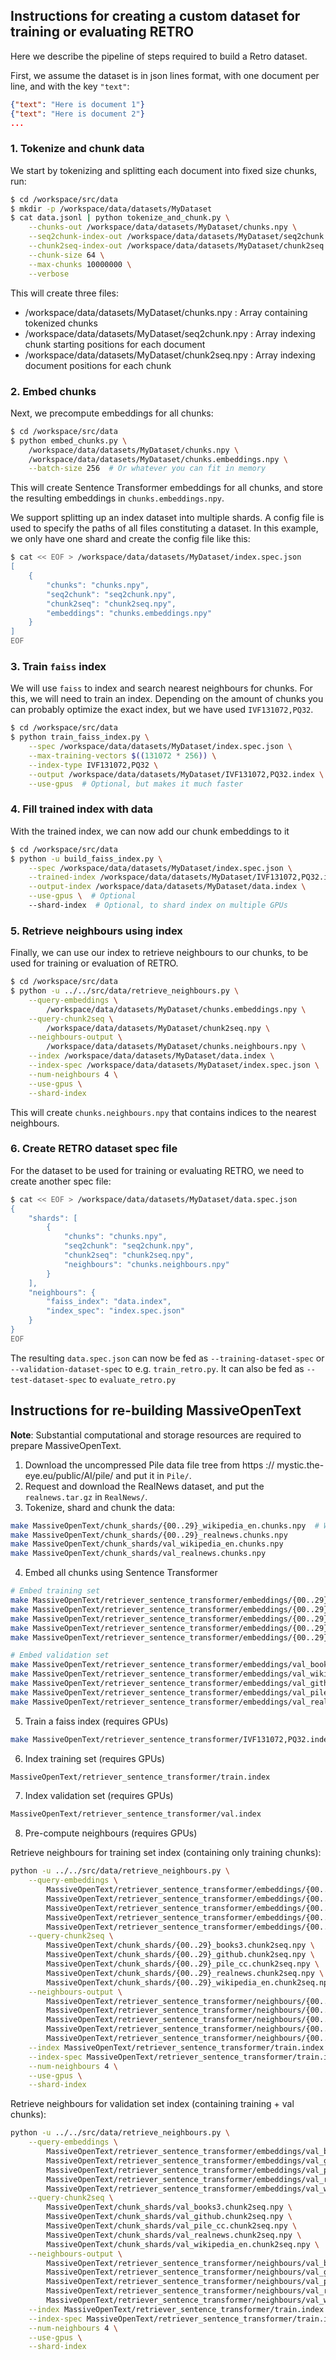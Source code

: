## Instructions for creating a custom dataset for training or evaluating RETRO

Here we describe the pipeline of steps required to build a Retro dataset.

First, we assume the dataset is in json lines format, with one document per line, and with the key `"text"`:

```json
{"text": "Here is document 1"}
{"text": "Here is document 2"}
...
```

### 1. Tokenize and chunk data
We start by tokenizing and splitting each document into fixed size chunks, run:

```bash
$ cd /workspace/src/data
$ mkdir -p /workspace/data/datasets/MyDataset
$ cat data.jsonl | python tokenize_and_chunk.py \
    --chunks-out /workspace/data/datasets/MyDataset/chunks.npy \
	--seq2chunk-index-out /workspace/data/datasets/MyDataset/seq2chunk.npy \
	--chunk2seq-index-out /workspace/data/datasets/MyDataset/chunk2seq.npy \
	--chunk-size 64 \
	--max-chunks 10000000 \
	--verbose
```

This will create three files:
 - /workspace/data/datasets/MyDataset/chunks.npy : Array containing tokenized chunks
 - /workspace/data/datasets/MyDataset/seq2chunk.npy : Array indexing chunk starting positions for each document
 - /workspace/data/datasets/MyDataset/chunk2seq.npy : Array indexing document positions for each chunk

### 2. Embed chunks

Next, we precompute embeddings for all chunks:

```bash
$ cd /workspace/src/data
$ python embed_chunks.py \
    /workspace/data/datasets/MyDataset/chunks.npy \
	/workspace/data/datasets/MyDataset/chunks.embeddings.npy \
	--batch-size 256  # Or whatever you can fit in memory
```

This will create Sentence Transformer embeddings for all chunks, and store the resulting embeddings in `chunks.embeddings.npy`.

We support splitting up an index dataset into multiple shards. A config file is used to specify the paths of all files constituting a dataset.
In this example, we only have one shard and create the config file like this:

```bash
$ cat << EOF > /workspace/data/datasets/MyDataset/index.spec.json
[
    {
        "chunks": "chunks.npy",
        "seq2chunk": "seq2chunk.npy",
        "chunk2seq": "chunk2seq.npy",
        "embeddings": "chunks.embeddings.npy"
    }
]
EOF
```

### 3. Train `faiss` index

We will use `faiss` to index and search nearest neighbours for chunks.
For this, we will need to train an index.
Depending on the amount of chunks you can probably optimize the exact index, but we have used `IVF131072,PQ32`.

```bash
$ cd /workspace/src/data
$ python train_faiss_index.py \
	--spec /workspace/data/datasets/MyDataset/index.spec.json \
	--max-training-vectors $((131072 * 256)) \
	--index-type IVF131072,PQ32 \
	--output /workspace/data/datasets/MyDataset/IVF131072,PQ32.index \
	--use-gpus  # Optional, but makes it much faster
```

### 4. Fill trained index with data

With the trained index, we can now add our chunk embeddings to it

```bash
$ cd /workspace/src/data
$ python -u build_faiss_index.py \
	--spec /workspace/data/datasets/MyDataset/index.spec.json \
	--trained-index /workspace/data/datasets/MyDataset/IVF131072,PQ32.index \
	--output-index /workspace/data/datasets/MyDataset/data.index \
	--use-gpus \  # Optional
	--shard-index  # Optional, to shard index on multiple GPUs
```

### 5. Retrieve neighbours using index

Finally, we can use our index to retrieve neighbours to our chunks, to be used for training or evaluation of RETRO.

```bash
$ cd /workspace/src/data
$ python -u ../../src/data/retrieve_neighbours.py \
	--query-embeddings \
		/workspace/data/datasets/MyDataset/chunks.embeddings.npy \
	--query-chunk2seq \
		/workspace/data/datasets/MyDataset/chunk2seq.npy \
	--neighbours-output \
		/workspace/data/datasets/MyDataset/chunks.neighbours.npy \
	--index /workspace/data/datasets/MyDataset/data.index \
	--index-spec /workspace/data/datasets/MyDataset/index.spec.json \
	--num-neighbours 4 \
	--use-gpus \
	--shard-index
```

This will create `chunks.neighbours.npy` that contains indices to the nearest neighbours.


### 6. Create RETRO dataset spec file

For the dataset to be used for training or evaluating RETRO, we need to create another spec file:

```bash
$ cat << EOF > /workspace/data/datasets/MyDataset/data.spec.json
{
	"shards": [
		{
			"chunks": "chunks.npy",
			"seq2chunk": "seq2chunk.npy",
			"chunk2seq": "chunk2seq.npy",
			"neighbours": "chunks.neighbours.npy"
		}
	],
	"neighbours": {
		"faiss_index": "data.index",
		"index_spec": "index.spec.json"
	}
}
EOF
```

The resulting `data.spec.json` can now be fed as `--training-dataset-spec` or `--validation-dataset-spec` to e.g. `train_retro.py`. It can also be fed as `--test-dataset-spec` to `evaluate_retro.py`



## Instructions for re-building MassiveOpenText

**Note**: Substantial computational and storage resources are required to prepare MassiveOpenText.

1. Download the uncompressed Pile data file tree from https :// mystic.the-eye.eu/public/AI/pile/ and put it in `Pile/`.
2. Request and download the RealNews dataset, and put the `realnews.tar.gz` in `RealNews/`.
3. Tokenize, shard and chunk the data:

```bash
make MassiveOpenText/chunk_shards/{00..29}_wikipedia_en.chunks.npy  # Will also make the other categories (except realnews)
make MassiveOpenText/chunk_shards/{00..29}_realnews.chunks.npy
make MassiveOpenText/chunk_shards/val_wikipedia_en.chunks.npy
make MassiveOpenText/chunk_shards/val_realnews.chunks.npy
```

4. Embed all chunks using Sentence Transformer

```bash
# Embed training set
make MassiveOpenText/retriever_sentence_transformer/embeddings/{00..29}_books3.embeddings.npy
make MassiveOpenText/retriever_sentence_transformer/embeddings/{00..29}_wikipedia_en.embeddings.npy
make MassiveOpenText/retriever_sentence_transformer/embeddings/{00..29}_github.embeddings.npy
make MassiveOpenText/retriever_sentence_transformer/embeddings/{00..29}_pile_cc.embeddings.npy
make MassiveOpenText/retriever_sentence_transformer/embeddings/{00..29}_realnews.embeddings.npy

# Embed validation set
make MassiveOpenText/retriever_sentence_transformer/embeddings/val_books3.embeddings.npy
make MassiveOpenText/retriever_sentence_transformer/embeddings/val_wikipedia_en.embeddings.npy
make MassiveOpenText/retriever_sentence_transformer/embeddings/val_github.embeddings.npy
make MassiveOpenText/retriever_sentence_transformer/embeddings/val_pile_cc.embeddings.npy
make MassiveOpenText/retriever_sentence_transformer/embeddings/val_realnews.embeddings.npy
```

5. Train a faiss index (requires GPUs)

```bash
make MassiveOpenText/retriever_sentence_transformer/IVF131072,PQ32.index
```

6. Index training set (requires GPUs)

```bash
MassiveOpenText/retriever_sentence_transformer/train.index
```

7. Index validation set (requires GPUs)

```bash
MassiveOpenText/retriever_sentence_transformer/val.index
```

8. Pre-compute neighbours (requires GPUs)

Retrieve neighbours for training set index (containing only training chunks):

```bash
python -u ../../src/data/retrieve_neighbours.py \
	--query-embeddings \
		MassiveOpenText/retriever_sentence_transformer/embeddings/{00..29}_books3.embeddings.npy \
		MassiveOpenText/retriever_sentence_transformer/embeddings/{00..29}_github.embeddings.npy \
		MassiveOpenText/retriever_sentence_transformer/embeddings/{00..29}_pile_cc.embeddings.npy \
		MassiveOpenText/retriever_sentence_transformer/embeddings/{00..29}_realnews.embeddings.npy \
		MassiveOpenText/retriever_sentence_transformer/embeddings/{00..29}_wikipedia_en.embeddings.npy \
	--query-chunk2seq \
		MassiveOpenText/chunk_shards/{00..29}_books3.chunk2seq.npy \
		MassiveOpenText/chunk_shards/{00..29}_github.chunk2seq.npy \
		MassiveOpenText/chunk_shards/{00..29}_pile_cc.chunk2seq.npy \
		MassiveOpenText/chunk_shards/{00..29}_realnews.chunk2seq.npy \
		MassiveOpenText/chunk_shards/{00..29}_wikipedia_en.chunk2seq.npy \
	--neighbours-output \
		MassiveOpenText/retriever_sentence_transformer/neighbours/{00..29}_books3.neighbours.npy \
		MassiveOpenText/retriever_sentence_transformer/neighbours/{00..29}_github.neighbours.npy \
		MassiveOpenText/retriever_sentence_transformer/neighbours/{00..29}_pile_cc.neighbours.npy \
		MassiveOpenText/retriever_sentence_transformer/neighbours/{00..29}_realnews.neighbours.npy \
		MassiveOpenText/retriever_sentence_transformer/neighbours/{00..29}_wikipedia_en.neighbours.npy \
	--index MassiveOpenText/retriever_sentence_transformer/train.index \
	--index-spec MassiveOpenText/retriever_sentence_transformer/train.index.spec.json \
	--num-neighbours 4 \
	--use-gpus \
	--shard-index
```

Retrieve neighbours for validation set index (containing training + val chunks):

```bash
python -u ../../src/data/retrieve_neighbours.py \
	--query-embeddings \
		MassiveOpenText/retriever_sentence_transformer/embeddings/val_books3.embeddings.npy \
		MassiveOpenText/retriever_sentence_transformer/embeddings/val_github.embeddings.npy \
		MassiveOpenText/retriever_sentence_transformer/embeddings/val_pile_cc.embeddings.npy \
		MassiveOpenText/retriever_sentence_transformer/embeddings/val_realnews.embeddings.npy \
		MassiveOpenText/retriever_sentence_transformer/embeddings/val_wikipedia_en.embeddings.npy \
	--query-chunk2seq \
		MassiveOpenText/chunk_shards/val_books3.chunk2seq.npy \
		MassiveOpenText/chunk_shards/val_github.chunk2seq.npy \
		MassiveOpenText/chunk_shards/val_pile_cc.chunk2seq.npy \
		MassiveOpenText/chunk_shards/val_realnews.chunk2seq.npy \
		MassiveOpenText/chunk_shards/val_wikipedia_en.chunk2seq.npy \
	--neighbours-output \
		MassiveOpenText/retriever_sentence_transformer/neighbours/val_books3.neighbours.npy \
		MassiveOpenText/retriever_sentence_transformer/neighbours/val_github.neighbours.npy \
		MassiveOpenText/retriever_sentence_transformer/neighbours/val_pile_cc.neighbours.npy \
		MassiveOpenText/retriever_sentence_transformer/neighbours/val_realnews.neighbours.npy \
		MassiveOpenText/retriever_sentence_transformer/neighbours/val_wikipedia_en.neighbours.npy \
	--index MassiveOpenText/retriever_sentence_transformer/train.index \
	--index-spec MassiveOpenText/retriever_sentence_transformer/train.index.spec.json \
	--num-neighbours 4 \
	--use-gpus \
	--shard-index
```
